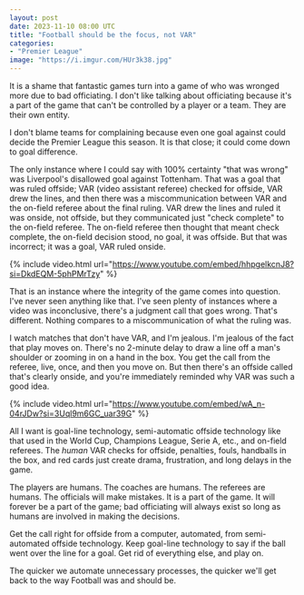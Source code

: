 ```yaml
---
layout: post
date: 2023-11-10 08:00 UTC
title: "Football should be the focus, not VAR" 
categories:
- "Premier League"
image: "https://i.imgur.com/HUr3k38.jpg"
---
```


It is a shame that fantastic games turn into a game of who was wronged more due to bad officiating. I don't like talking about officiating because it's a part of the game that can't be controlled by a player or a team. They are their own entity.

<!---more--->

I don't blame teams for complaining because even one goal against could decide the Premier League this season. It is that close; it could come down to goal difference.

The only instance where I could say with 100% certainty "that was wrong" was Liverpool's disallowed goal against Tottenham. That was a goal that was ruled offside; VAR (video assistant referee) checked for offside, VAR drew the lines, and then there was a miscommunication between VAR and the on-field referee about the final ruling. VAR drew the lines and ruled it was onside, not offside, but they communicated just "check complete" to the on-field referee. The on-field referee then thought that meant check complete, the on-field decision stood, no goal, it was offside. But that was incorrect; it was a goal, VAR ruled onside.

{% include video.html url="https://www.youtube.com/embed/hhpgelkcnJ8?si=DkdEQM-5phPMrTzy" %}

That is an instance where the integrity of the game comes into question. I've never seen anything like that. I've seen plenty of instances where a video was inconclusive, there's a judgment call that goes wrong. That's different. Nothing compares to a miscommunication of what the ruling was.

I watch matches that don't have VAR, and I'm jealous. I'm jealous of the fact that play moves on. There's no 2-minute delay to draw a line off a man's shoulder or zooming in on a hand in the box. You get the call from the referee, live, once, and then you move on. But then there's an offside called that's clearly onside, and you're immediately reminded why VAR was such a good idea.

{% include video.html url="https://www.youtube.com/embed/wA_n-04rJDw?si=3Uql9m6GC_uar39G" %}

All I want is goal-line technology, semi-automatic offside technology like that used in the World Cup, Champions League, Serie A, etc., and on-field referees. The *human* VAR checks for offside, penalties, fouls, handballs in the box, and red cards just create drama, frustration, and long delays in the game.

The players are humans. The coaches are humans. The referees are humans. The officials will make mistakes. It is a part of the game. It will forever be a part of the game; bad officiating will always exist so long as humans are involved in making the decisions.

Get the call right for offside from a computer, automated, from semi-automated offside technology. Keep goal-line technology to say if the ball went over the line for a goal. Get rid of everything else, and play on.

The quicker we automate unnecessary processes, the quicker we'll get back to the way Football was and should be.
